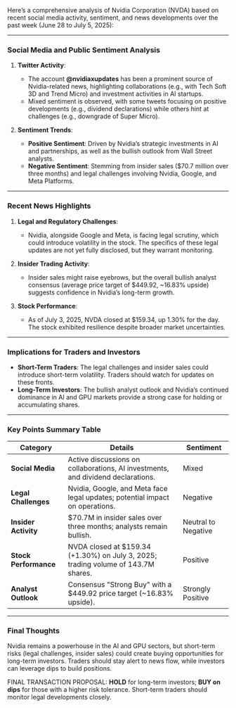 Here’s a comprehensive analysis of Nvidia Corporation (NVDA) based on recent social media activity, sentiment, and news developments over the past week (June 28 to July 5, 2025):

---

### **Social Media and Public Sentiment Analysis**
1. **Twitter Activity**:
   - The account **@nvidiaxupdates** has been a prominent source of Nvidia-related news, highlighting collaborations (e.g., with Tech Soft 3D and Trend Micro) and investment activities in AI startups.
   - Mixed sentiment is observed, with some tweets focusing on positive developments (e.g., dividend declarations) while others hint at challenges (e.g., downgrade of Super Micro).

2. **Sentiment Trends**:
   - **Positive Sentiment**: Driven by Nvidia’s strategic investments in AI and partnerships, as well as the bullish outlook from Wall Street analysts.
   - **Negative Sentiment**: Stemming from insider sales ($70.7 million over three months) and legal challenges involving Nvidia, Google, and Meta Platforms.

---

### **Recent News Highlights**
1. **Legal and Regulatory Challenges**:
   - Nvidia, alongside Google and Meta, is facing legal scrutiny, which could introduce volatility in the stock. The specifics of these legal updates are not yet fully disclosed, but they warrant monitoring.

2. **Insider Trading Activity**:
   - Insider sales might raise eyebrows, but the overall bullish analyst consensus (average price target of $449.92, ~16.83% upside) suggests confidence in Nvidia’s long-term growth.

3. **Stock Performance**:
   - As of July 3, 2025, NVDA closed at $159.34, up 1.30% for the day. The stock exhibited resilience despite broader market uncertainties.

---

### **Implications for Traders and Investors**
- **Short-Term Traders**: The legal challenges and insider sales could introduce short-term volatility. Traders should watch for updates on these fronts.
- **Long-Term Investors**: The bullish analyst outlook and Nvidia’s continued dominance in AI and GPU markets provide a strong case for holding or accumulating shares.

---

### **Key Points Summary Table**

| **Category**          | **Details**                                                                                     | **Sentiment**       |
|------------------------|-------------------------------------------------------------------------------------------------|---------------------|
| **Social Media**       | Active discussions on collaborations, AI investments, and dividend declarations.                | Mixed               |
| **Legal Challenges**   | Nvidia, Google, and Meta face legal updates; potential impact on operations.                    | Negative            |
| **Insider Activity**   | $70.7M in insider sales over three months; analysts remain bullish.                            | Neutral to Negative |
| **Stock Performance**  | NVDA closed at $159.34 (+1.30%) on July 3, 2025; trading volume of 143.7M shares.              | Positive            |
| **Analyst Outlook**    | Consensus "Strong Buy" with a $449.92 price target (~16.83% upside).                           | Strongly Positive   |

---

### **Final Thoughts**
Nvidia remains a powerhouse in the AI and GPU sectors, but short-term risks (legal challenges, insider sales) could create buying opportunities for long-term investors. Traders should stay alert to news flow, while investors can leverage dips to build positions.

FINAL TRANSACTION PROPOSAL: **HOLD** for long-term investors; **BUY on dips** for those with a higher risk tolerance. Short-term traders should monitor legal developments closely.